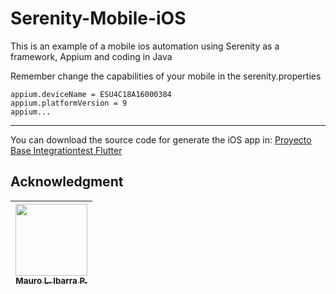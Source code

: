 # Serenity-Mobile-iOS
This is an example of a mobile ios automation using Serenity as a framework, Appium and coding in Java


Remember change the capabilities of your mobile in the serenity.properties 
```
appium.deviceName = ESU4C18A16000384
appium.platformVersion = 9
appium...
```
------------
You can download the source code for generate the iOS app in: [Proyecto Base Integrationtest Flutter](https://gitlab.com/calidad_de_software/digital-assests/pruebas-mobile/flutter-integration-test-bdd-dart/proyecto-base-integrationtest-flutter)

## Acknowledgment

| [<img src="https://gitlab.com/uploads/-/system/user/avatar/13437423/avatar.png?width=400" width=115><br><sub>Mauro L. Ibarra P.</sub>](https://github.com/mauroibarra) <br/> |
|:------------------------------------------------------------------------------------------------------------------------------------------------------------------------------:|





